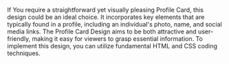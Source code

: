 If You require a straightforward yet visually pleasing Profile Card, this design could be an ideal choice. It incorporates key elements that are typically found in a profile, including an individual's photo, name, and social media links. The Profile Card Design aims to be both attractive and user-friendly, making it easy for viewers to grasp essential information. To implement this design, you can utilize fundamental HTML and CSS coding techniques.
